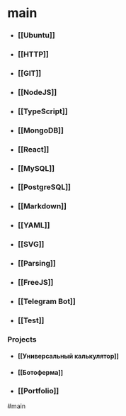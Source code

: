 # main

- ### [[Ubuntu]]
- ### [[HTTP]]
- ### [[GIT]]
- ### [[NodeJS]]
- ### [[TypeScript]]
- ### [[MongoDB]]
- ### [[React]]
- ### [[MySQL]]
- ### [[PostgreSQL]]
- ### [[Markdown]]
- ### [[YAML]]
- ### [[SVG]]
- ### [[Parsing]]
- ### [[FreeJS]]
- ### [[Telegram Bot]]
- ### [[Test]]

### Projects
- #### [[Универсальный калькулятор]]
- #### [[Ботоферма]]
- ### [[Portfolio]]

#main
